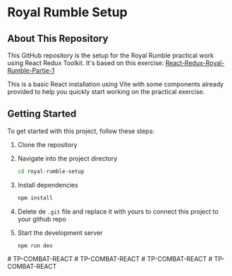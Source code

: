# Royal Rumble Setup

## About This Repository

This GitHub repository is the setup for the Royal Rumble practical work using React Redux Toolkit. It's based on this exercise: [React-Redux-Royal-Rumble-Partie-1](https://github.com/G404-DWWM/React-Redux-Royal-Rumble-Partie-1)

This is a basic React installation using Vite with some components already provided to help you quickly start working on the practical exercise.

## Getting Started

To get started with this project, follow these steps:

1. Clone the repository

2. Navigate into the project directory
    ```bash
    cd royal-rumble-setup
    ```

3. Install dependencies
    ```bash
    npm install
    ```

4. Delete de `.git` file and replace it with yours to connect this project to your github repo

5. Start the development server
    ```bash
    npm run dev
    ```
#   T P - C O M B A T - R E A C T  
 #   T P - C O M B A T - R E A C T  
 #   T P - C O M B A T - R E A C T  
 #   T P - C O M B A T - R E A C T  
 